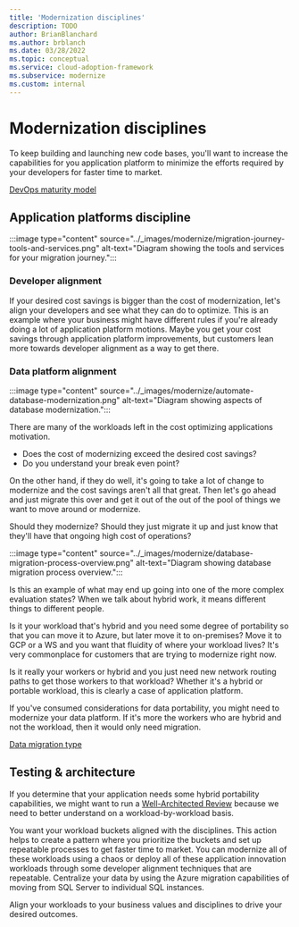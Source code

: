```yaml
---
title: 'Modernization disciplines'
description: TODO
author: BrianBlanchard
ms.author: brblanch
ms.date: 03/28/2022
ms.topic: conceptual
ms.service: cloud-adoption-framework
ms.subservice: modernize
ms.custom: internal
---
```

<!--Slide 45-->
# Modernization disciplines

To keep building and launching new code bases, you'll want to increase the capabilities for you application platform to minimize the efforts required by your developers for faster time to market.

[DevOps maturity model](/azure/cloud-adoption-framework/innovate/considerations/ci-cd)
## Application platforms discipline

:::image type="content" source="../_images/modernize/migration-journey-tools-and-services.png" alt-text="Diagram showing the tools and services for your migration journey.":::

### Developer alignment

If your desired cost savings is bigger than the cost of modernization, let's align your developers and see what they can do to optimize. This is an example where your business might have different rules if you're already doing a lot of application platform motions. Maybe you get your cost savings through application platform improvements, but customers lean more towards developer alignment as a way to get there.

### Data platform alignment

<!--They group up loosely with the different disciplines = linking. It says in general, this is a discipline that would apply for your workloads in this bucket.-->

:::image type="content" source="../_images/modernize/automate-database-modernization.png" alt-text="Diagram showing aspects of database modernization.":::

There are many of the workloads left in the cost optimizing applications motivation.

- Does the cost of modernizing exceed the desired cost savings?
- Do you understand your break even point?

On the other hand, if they do well, it's going to take a lot of change to modernize and the cost savings aren't all that great. Then let's go ahead and just migrate this over and get it out of the out of the pool of things we want to move around or modernize.

Should they modernize? Should they just migrate it up and just know that they'll have that ongoing high cost of operations?

:::image type="content" source="../_images/modernize/database-migration-process-overview.png" alt-text="Diagram showing database migration process overview.":::

Is this an example of what may end up going into one of the more complex evaluation states? When we talk about hybrid work, it means different things to different people. 

Is it your workload that's hybrid and you need some degree of portability so that you can move it to Azure, but later move it to on-premises? Move it to GCP or a WS and you want that fluidity of where your workload lives? It's very commonplace for customers that are trying to modernize right now.

Is it really your workers or hybrid and you just need new network routing paths to get those workers to that workload? Whether it's a hybrid or portable workload, this is clearly a case of application platform.

If you've consumed considerations for data portability, you might need to modernize your data platform.
If it's more the workers who are hybrid and not the workload, then it would only need migration.

[Data migration type](../innovate/best-practices/data-dms.md#data-migration-type)

## Testing & architecture

If you determine that your application needs some hybrid portability capabilities, we might want to run a [Well-Architected Review](https://azure.microsoft.com/blog/introducing-the-microsoft-azure-wellarchitected-framework/) because we need to better understand on a workload-by-workload basis.

You want your workload buckets aligned with the disciplines. This action helps to create a pattern where you prioritize the buckets and set up repeatable processes to get faster time to market. You can modernize all of these workloads using a chaos or deploy all of these application innovation workloads through some developer alignment techniques that are repeatable. Centralize your data by using the Azure migration capabilities of moving from SQL Server to individual SQL instances.

Align your workloads to your business values and disciplines to drive your desired outcomes.
